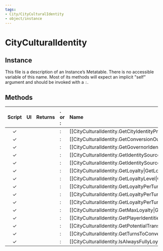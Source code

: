 ```yaml
---
tags:
- City/CityCulturalIdentity
- object/instance
---
```

# CityCulturalIdentity
## Instance
This file is a description of an Instance’s Metatable. There is no accessible variable of this name. Most of its methods will expect an implicit "self" argument and should be invoked with a `:`.

## Methods
| Script | UI  | Returns | . or : | Name | Arguments |
|:------:|:---:| -------:|:---- |:---- |:--------- |
|✓| ||:|[[CityCulturalIdentity.GetCityIdentityPressures\|GetCityIdentityPressures]]||
|✓| ||:|[[CityCulturalIdentity.GetConversionOutcome\|GetConversionOutcome]]||
|✓| ||:|[[CityCulturalIdentity.GetGovernorIdentityPressures\|GetGovernorIdentityPressures]]||
|✓| ||:|[[CityCulturalIdentity.GetIdentitySourcesBreakdown\|GetIdentitySourcesBreakdown]]||
|✓| ||:|[[CityCulturalIdentity.GetIdentitySourcesDetailedBreakdown\|GetIdentitySourcesDetailedBreakdown]]||
|✓| ||:|[[CityCulturalIdentity.GetLoyalty\|GetLoyalty]]||
|✓| ||:|[[CityCulturalIdentity.GetLoyaltyLevel\|GetLoyaltyLevel]]||
|✓| ||:|[[CityCulturalIdentity.GetLoyaltyPerTurn\|GetLoyaltyPerTurn]]||
|✓| ||:|[[CityCulturalIdentity.GetLoyaltyPerTurnFromIdentityPressureRatio\|GetLoyaltyPerTurnFromIdentityPressureRatio]]||
|✓| ||:|[[CityCulturalIdentity.GetLoyaltyPerTurnStatus\|GetLoyaltyPerTurnStatus]]||
|✓| ||:|[[CityCulturalIdentity.GetMaxLoyalty\|GetMaxLoyalty]]||
|✓| ||:|[[CityCulturalIdentity.GetPlayerIdentitiesInCity\|GetPlayerIdentitiesInCity]]||
|✓| ||:|[[CityCulturalIdentity.GetPotentialTransferPlayer\|GetPotentialTransferPlayer]]||
|✓| ||:|[[CityCulturalIdentity.GetTurnsToConversion\|GetTurnsToConversion]]||
|✓| ||:|[[CityCulturalIdentity.IsAlwaysFullyLoyal\|IsAlwaysFullyLoyal]]||
